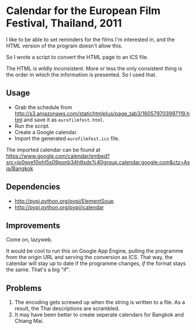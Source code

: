 Calendar for the European Film Festival, Thailand, 2011
=======================================================

I like to be able to set reminders for the films I'm interested in, 
and the HTML version of the program doesn't allow this. 

So I wrote a script to convert the HTML page to an ICS file.

The HTML is wildly inconsistent. More or less the only consistent thing 
is the order in which the information is presented. So I used that. 

Usage
-----

* Grab the schedule from
  http://s3.amazonaws.com/statichtmlplus/page_tab3/160579703997119.html
  and save it as `eurofilmfest.html`.
* Run the script. 
* Create a Google calendar.
* Import the generated `eurofilmfest.ics` file.

The imported calendar can be found at 
https://www.google.com/calendar/embed?src=jp0qve10ohl5s09ponb34h6sds%40group.calendar.google.com&ctz=Asia/Bangkok

Dependencies
------------

* http://pypi.python.org/pypi/ElementSoup
* http://pypi.python.org/pypi/icalendar

Improvements
------------

Come on, lazyweb.

It would be cool to run this on Google App Engine, pulling the programme
from the origin URL and serving the conversion as ICS.  That way, the
calendar will stay up to date if the programme changes, *if* the format
stays the same. That's a big "if". 

Problems
--------

1. The encoding gets screwed up when the string is written to a file. As
   a result, the Thai descriptions are scrambled.
2. It may have been better to create seperate calendars for Bangkok and 
   Chiang Mai.
